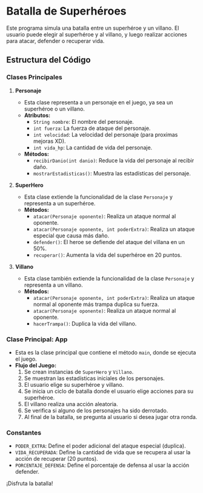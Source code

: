# Batalla de Superhéroes

Este programa simula una batalla entre un superhéroe y un villano. El usuario puede elegir al superhéroe y al villano, y luego realizar acciones para atacar, defender o recuperar vida.

## Estructura del Código

### Clases Principales

1. **Personaje**
   - Esta clase representa a un personaje en el juego, ya sea un superhéroe o un villano.
   - **Atributos:**
     - `String nombre`: El nombre del personaje.
     - `int fuerza`: La fuerza de ataque del personaje.
     - `int velocidad`: La velocidad del personaje (para proximas mejoras XD).
     - `int vida_hp`: La cantidad de vida del personaje.
   - **Métodos:**
     - `recibirDanio(int danio)`: Reduce la vida del personaje al recibir daño.
     - `mostrarEstadisticas()`: Muestra las estadísticas del personaje.

2. **SuperHero**
   - Esta clase extiende la funcionalidad de la clase `Personaje` y representa a un superhéroe.
   - **Métodos:**
     - `atacar(Personaje oponente)`: Realiza un ataque normal al oponente.
     - `atacar(Personaje oponente, int poderExtra)`: Realiza un ataque especial que causa más daño.
     - `defender()`: El heroe se defiende del ataque del villana en un 50%.
     - `recuperar()`: Aumenta la vida del superhéroe en 20 puntos.

3. **Villano**
   - Esta clase también extiende la funcionalidad de la clase `Personaje` y representa a un villano.
   - **Métodos:**
     - `atacar(Personaje oponente, int poderExtra)`: Realiza un ataque normal al oponente más trampa duplica su fuerza.
     - `atacar(Personaje oponente)`: Realiza un ataque normal al oponente.
     - `hacerTrampa()`: Duplica la vida del villano.

### Clase Principal: App

- Esta es la clase principal que contiene el método `main`, donde se ejecuta el juego.
- **Flujo del Juego:**
  1. Se crean instancias de `SuperHero` y `Villano`.
  2. Se muestran las estadísticas iniciales de los personajes.
  3. El usuario elige su superhéroe y villano.
  4. Se inicia un ciclo de batalla donde el usuario elige acciones para su superhéroe.
  5. El villano realiza una acción aleatoria.
  6. Se verifica si alguno de los personajes ha sido derrotado.
  7. Al final de la batalla, se pregunta al usuario si desea jugar otra ronda.

### Constantes

- `PODER_EXTRA`: Define el poder adicional del ataque especial (duplica).
- `VIDA_RECUPERADA`: Define la cantidad de vida que se recupera al usar la acción de recuperar (20 puntos).
- `PORCENTAJE_DEFENSA`: Define el porcentaje de defensa al usar la acción defender.

¡Disfruta la batalla!